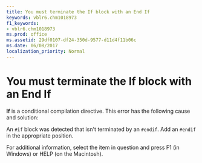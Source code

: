 ```yaml
---
title: You must terminate the If block with an End If
keywords: vblr6.chm1018973
f1_keywords:
- vblr6.chm1018973
ms.prod: office
ms.assetid: 29df0107-df24-350d-9577-d11d4f11b06c
ms.date: 06/08/2017
localization_priority: Normal
---
```



# You must terminate the If block with an End If

**If** is a conditional compilation directive. This error has the following cause and solution:

An `#if` block was detected that isn't terminated by an `#endif`. Add an `#endif` in the appropriate position.
    
For additional information, select the item in question and press F1 (in Windows) or HELP (on the Macintosh).

